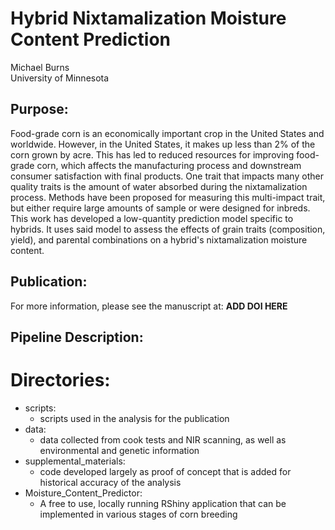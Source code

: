 # Hybrid Nixtamalization Moisture Content Prediction
Michael Burns  
University of Minnesota

## Purpose:
Food-grade corn is an economically important crop in the United States and worldwide. However, 
in the United States, it makes up less than 2% of the corn grown by acre. This has led to reduced 
resources for improving food-grade corn, which affects the manufacturing process and downstream consumer
satisfaction with final products. One trait that impacts many other quality traits is the amount of 
water absorbed during the nixtamalization process. Methods have been proposed for measuring this multi-impact
trait, but either require large amounts of sample or were designed for inbreds. This work has developed a 
low-quantity prediction model specific to hybrids. It uses said model to assess the effects of grain traits 
(composition, yield), and parental combinations on a hybrid's nixtamalization moisture content.

## Publication:
For more information, please see the manuscript at: **ADD DOI HERE**

## Pipeline Description:


# Directories:
- scripts:
  - scripts used in the analysis for the publication
- data:
  - data collected from cook tests and NIR scanning, as well as environmental and genetic information
- supplemental_materials:
  - code developed largely as proof of concept that is added for historical accuracy of the analysis
- Moisture_Content_Predictor:
  - A free to use, locally running RShiny application that can be implemented in various stages of corn breeding
